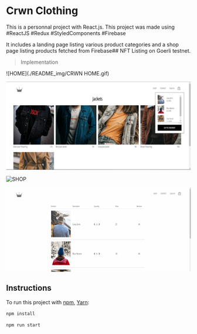 # Crwn Clothing 

This is a personnal project with React.js.
This project was made using #ReactJS #Redux #StyledComponents #Firebase

It includes a landing page listing various product categories and a shop page listing products fetched from Firebase## NFT Listing on Goerli testnet.

> Implementation

![HOME](./README_img/CRWN HOME.gif)

![CRWN](./README_img/CRWN.PNG)

![SHOP](./README_img/CRWNSHOP.gif)

![CHECKOUT](./README_img/CRWNCHECKOUT.gif)


## Instructions

To run this project with [npm](https://docs.npmjs.com/cli/init), [Yarn](https://yarnpkg.com/lang/en/docs/cli/create/):

```bash
npm install
```

```bash
npm run start
```



